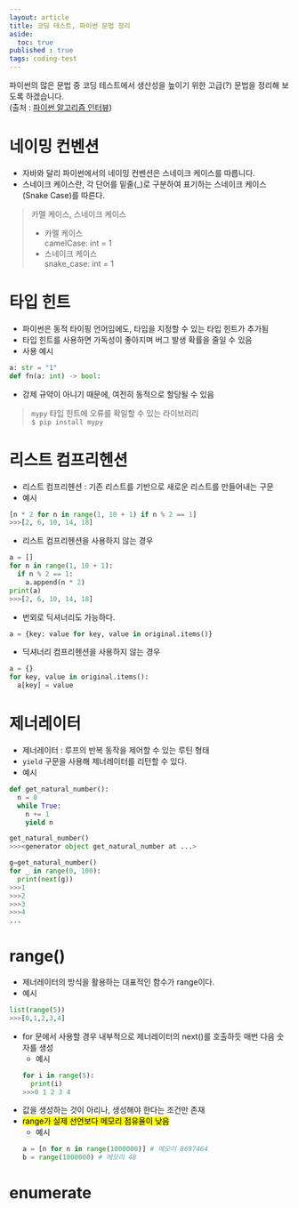 ```yaml
---
layout: article
title: 코딩 테스트, 파이썬 문법 정리
aside:
  toc: true
published : true
tags: coding-test
---
```

파이썬의 많은 문법 중 코딩 테스트에서 생산성을 높이기 위한 고급(?) 문법을 정리해 보도록 하겠습니다.  
(출처 : [파이썬 알고리즘 인터뷰](https://github.com/onlybooks/algorithm-interview#%ED%8C%8C%EC%9D%B4%EC%8D%AC-%EC%95%8C%EA%B3%A0%EB%A6%AC%EC%A6%98-%EC%9D%B8%ED%84%B0%EB%B7%B0))
<!--more-->
# 네이밍 컨벤션
- 자바와 달리 파이썬에서의 네이밍 컨벤션은 스네이크 케이스를 따릅니다.
- 스네이크 케이스란, 각 단어를 밑줄(_)로 구분하여 표기하는 스네이크 케이스(Snake Case)를 따른다.
> 카멜 케이스, 스네이크 케이스  
> - 카멜 케이스  
> camelCase: int = 1
> - 스네이크 케이스  
> snake_case: int = 1

# 타입 힌트
- 파이썬은 동적 타이핑 언어임에도, 타입을 지정할 수 있는 타입 힌트가 추가됨
- 타입 힌트를 사용하면 가독성이 좋아지며 버그 발생 확률을 줄일 수 있음
- 사용 예시
```python
a: str = "1"
def fn(a: int) -> bool:
```
- 강제 규약이 아니기 때문에, 여전히 동적으로 할당될 수 있음  
> `mypy` 타입 힌트에 오류를 확일할 수 있는 라이브러리  
> `$ pip install mypy`

# 리스트 컴프리헨션
- 리스트 컴프리헨션 : 기존 리스트를 기반으로 새로운 리스트를 만들어내는 구문  
- 예시  
```python
[n * 2 for n in range(1, 10 + 1) if n % 2 == 1]
>>>[2, 6, 10, 14, 18]
```
- 리스트 컴프리헨션을 사용하지 않는 경우  
```python
a = []
for n in range(1, 10 + 1):
  if n % 2 == 1:
    a.append(n * 2)
print(a)
>>>[2, 6, 10, 14, 18]
```
- 번외로 딕셔너리도 가능하다.  
```python
a = {key: value for key, value in original.items()}
```
- 딕셔너리 컴프리헨션을 사용하지 않는 경우
```python
a = {}
for key, value in original.items():
  a[key] = value
```

# 제너레이터
- 제너레이터 : 루프의 반복 동작을 제어할 수 있는 루틴 형태
- `yield` 구문을 사용해 제너레이터를 리턴할 수 있다.
- 예시
```python
def get_natural_number():
  n = 0
  while True:
    n += 1
    yield n
```
```python
get_natural_number()
>>><generator object get_natural_number at ...>
```
```python
g=get_natural_number()
for _ in range(0, 100):
  print(next(g))
>>>1
>>>2
>>>3
>>>4
...
```

# range()
- 제너레이터의 방식을 활용하는 대표적인 함수가 range이다.
- 예시
```python
list(range(5))
>>>[0,1,2,3,4]
```
- for 문에서 사용할 경우 내부적으로 제너레이터의 next()를 호출하듯 매번 다음 숫자를 생성
  - 예시
  ```python
  for i in range(5):
    print(i)
  >>>0 1 2 3 4
  ```
- 값을 생성하는 것이 아리나, 생성해야 한다는 조건만 존재
- <mark>range가 실제 선언보다 메모리 점유율이 낮음</mark>
  - 예시
  ```python
  a = [n for n in range(1000000)] # 메모리 8697464
  b = range(1000000) # 메모리 48
  ```
  
# enumerate